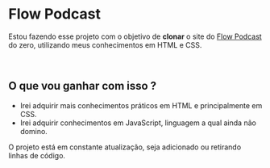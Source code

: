 # Flow Podcast
<p>Estou fazendo esse projeto com o objetivo de <b>clonar</b> o site do <a href="https://flowpodcast.com.br/">Flow Podcast</a> do zero, utilizando meus conhecimentos em HTML  e CSS.</p>
<br>
<h2>O que vou ganhar com isso ?</h2>
<ul>
<li>Irei adquirir mais conhecimentos práticos em HTML e principalmente em CSS.</li>
<li>Irei adquirir conhecimentos em JavaScript, linguagem a qual ainda não domino.</li>
</ul>

<p>O projeto está em constante atualização, seja adicionado ou retirando linhas de código.</p>
